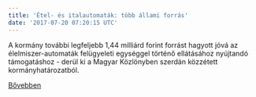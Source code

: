 ```yaml
---
title: 'Étel- és italautomaták: több állami forrás'
date: '2017-07-20 07:20:15 UTC'
---
```


A kormány további legfeljebb 1,44 milliárd forint forrást hagyott jóvá az élelmiszer-automaták felügyeleti egységgel történő ellátásához nyújtandó támogatáshoz - derül ki a Magyar Közlönyben szerdán közzétett kormányhatározatból.


[Bővebben](http://ift.tt/2vlnPY3)
